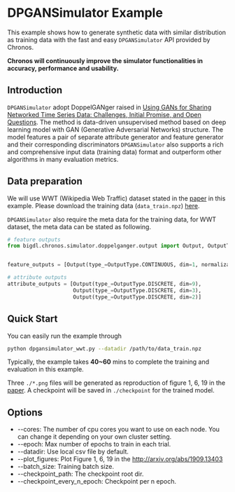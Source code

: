# DPGANSimulator Example
This example shows how to generate synthetic data with similar distribution as training data with the fast and easy `DPGANSimulator` API provided by Chronos.

**Chronos will continuously improve the simulator functionalities in accuracy, performance and usability.**

## Introduction
`DPGANSimulator` adopt DoppelGANger raised in [Using GANs for Sharing Networked Time Series Data: Challenges, Initial Promise, and Open Questions](http://arxiv.org/abs/1909.13403). The method is data-driven unsupervised method based on deep learning model with GAN (Generative Adversarial Networks) structure. The model features a pair of separate attribute generator and feature generator and their corresponding discriminators `DPGANSimulator` also supports a rich and comprehensive input data (training data) format and outperform other algorithms in many evaluation metrics.

## Data preparation
We will use WWT (Wikipedia Web Traffic) dataset stated in the [paper](http://arxiv.org/abs/1909.13403) in this example. Please download the training data (`data_train.npz`) [here](https://drive.google.com/drive/folders/14x5f4Q34mlyZbDjADT8jbuOrgWyuUjFV).

`DPGANSimulator` also require the meta data for the training data, for WWT dataset, the meta data can be stated as following.
```python
# feature outputs
from bigdl.chronos.simulator.doppelganger.output import Output, OutputType, Normalization


feature_outputs = [Output(type_=OutputType.CONTINUOUS, dim=1, normalization=Normalization.MINUSONE_ONE)]

# attribute outputs
attribute_outputs = [Output(type_=OutputType.DISCRETE, dim=9),
                     Output(type_=OutputType.DISCRETE, dim=3),
                     Output(type_=OutputType.DISCRETE, dim=2)]
```

## Quick Start
You can easily run the example through
```bash
python dpgansimulator_wwt.py --datadir /path/to/data_train.npz
```
Typically, the example takes **40~60** mins to complete the training and evaluation in this example.

Three `./*.png` files will be generated as reproduction of figure 1, 6, 19 in the [paper](http://arxiv.org/abs/1909.13403). A checkpoint will be saved in `./checkpoint` for the trained model.

## Options
- --cores: The number of cpu cores you want to use on each node. You can change it depending on your own cluster setting.
- --epoch: Max number of epochs to train in each trial.
- --datadir: Use local csv file by default.
- --plot_figures: Plot Figure 1, 6, 19 in the http://arxiv.org/abs/1909.13403
- --batch_size: Training batch size.
- --checkpoint_path: The checkpoint root dir.
- --checkpoint_every_n_epoch: Checkpoint per n epoch.
